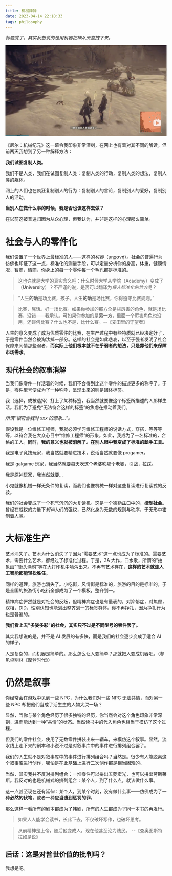 ```yaml
---
title: 机械降神
date: 2023-04-14 22:18:33
tags: philosophy
---
```


_标题党了，其实我想说的是用机器把神从天堂拽下来。_

![](/images/Snipaste_2023-04-14_22-24-14.png)

《尼尔：机械纪元》这一幕令我印象非常深刻，在网上也有着对其不同的解读。但前两天我想到了另一种解释方法：

**我们试图复制人类。**

我们不是人类，我们在试图复制人类：复制人类的行动，复制人类的想法，复制人类的躯体。

网上的人们也在疯狂复制别人的行为：复制别人的言论，复制别人的爱好，复制别人的活动。

**当别人在做什么事的时候，我是否也该这样去做？**

在以前这被普遍归因为从众心理，但我认为，并非是这样的心理那么简单。

# 社会与人的零件化

我们设置了一个世界上最标准的人——这样的*机器*（μηχανή）。社会的普遍行为仿佛也印证了这一点，标准化的测量手段，可以定量分析你的身高，体重，健康情况，智商，情商，你身上的每一个零件每一个毛孔都是标准的。

> 这也许就是大学的真实含义吧：什么时候大学从学院（Academy）变成了（**Univers**ity）？不严谨的说，是否可以翻译为*将人标准化的地方*呢？

> “人生**的确**是场比赛，孩子。人生**的确**是场比赛，你得遵守比赛规则。”

> 比赛，屁话。好一场比赛。如果你参加的那方全是些厉害的角色，就是场比赛，没错——我承认。可如果你参加的是**另一方**，里面一个厉害角色也没用，还谈何比赛？什么也不是，比什么赛。--《麦田里的守望者》

人生的意义变成了成为优质零件的比赛，在生产过程中有些特质就已经决定好了，于是零件当然会被淘汰掉一部分。这样的社会是如此悲哀，以至于强者发明了社会保障来同情那些弱者，**而实际上他们根本就不在乎弱者的想法，只是靠他们来保障市场需求**。

## 现代社会的叙事消解

当我们像零件一样活着的时候，我们不会得到比这个零件的描述更多的称呼了。于是，零件型号便成为了一种称呼，呈现出来的则是团体标签。

我（选择，或被选择）打上了某种标签，我当然就要像这个标签所描述的人那样生活。我们为了避免“无法符合这样的标签”的焦虑在推动着我们。

*所谓“很符合我对 xxx 的想象...”。*

假设我是一位维修工程师，我就必须学习维修工程师的说话方式，穿搭，等等等等，以符合我在大众心目中“维修工程师”的形象。如此，我成为了一名标准的，合格的工人。**同时，我的意义也就被消解了。在别人眼中我变成了标准的趁手工具。**

我是电子竞技玩家，我当然就要精进技术，说话当然就要像 progamer。

我是 galgame 玩家，我当然就要每天吹这个老婆吹那个老婆，引战，拉踩。

我是原神玩家，我当然就要...

小鬼就像机械一样无条件的复读，而我们也像机械一样对这些复读进行复读式的反驳。

我们的社会变成了一个死气沉沉的大复读机。这是一个德勒兹口中的，**控制社会**。曾经在威权的力量下*规训*人们的强权，已然化身为无数的规则与秩序，于无形中钳制着人类。

# 大标准生产

艺术消失了。艺术为什么消失了？因为“需要艺术”这一点也成为了标准的。需要艺术，需要什么艺术，都经过了标准化过程。于是，3A 大作，口水歌，所谓的“抽象画”“街头涂鸦”等在大打印机中喷泻出来。不再有艺术存在，**这样的艺术就连人工智能都能轻松胜任**。

同样的道理，旅游也消失了。小吃街，风情街是标准的，旅游的目的是标准的，于是全国的旅游街小吃街全部成为了一个模板，整齐划一。

精神病症俨然就是对社会的反叛，但精神病症也是有量表的，对抑郁症，对焦虑，双相，DID，性别认知也能划出整齐划一的标签群体。你不再挣扎，因为挣扎行为也是普遍的。

**我们看上去"多姿多彩"的社会，其实只不过是不同型号的零件罢了。**

其实我想说的是，并不是 AI 发展的有多快，而是我们的社会逐步变成了适合 AI 的样子。

人是复杂的，而机器是简单的。那么怎么让人变简单？那就把人变成机器吧。（参见卓别林《摩登时代》）

# 仍然是叙事

你经常会在游戏中见到一些 NPC，为什么我们对一些 NPC 无法共情，而对另一些 NPC 却把他们当成了活生生的人物大哭一场？

显然，当你与某个角色经历了很多独特的经历，你当然会对这个角色印象非常深刻，进而能达到一种“共情”的状态。当然读书中的代入角色也相当于模仿了这个过程。

但我们的零件社会，使用了无数零件拼装出来一辆车，来模仿这个叙事。显然，流水线上走下来的剧本和小说不过是对叙事库中的事件进行排列组合罢了。

我们的人生就不是对叙事库中的事件进行排列组合吗？当然是。很少有人能脱离这个叙事库进行创作，哪怕是在此基础上进行二次创作都是相当困难的。

当然，其实我并不反对排列组合：一堆零件可以拼出五菱宏光，也可以拼出劳斯莱斯。我反对的也是机械式的排列组合：某个人，到了什么点，就该做什么事。

这一点甚至现在还有延伸：某个人，到某个时刻，没有做什么事——仿佛成为了一种**必然的伏笔**，或者一种**应当遭到惩罚的罪**。

那么这样一看所有的剧本都成为了韩剧，所有的人生都成为了同一本书的再发行。

> 如果人人能学会读书，长此下去，不仅破坏写作，也破坏思考。

> 从前精神是上帝，随后他变成人，现在他甚至沦为贱民。 --《查奥图斯特拉如是说》

## 后话：这是对普世价值的批判吗？

我想是吧。